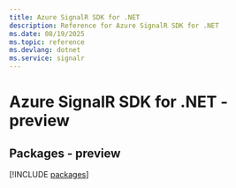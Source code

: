 ```yaml
---
title: Azure SignalR SDK for .NET
description: Reference for Azure SignalR SDK for .NET
ms.date: 08/19/2025
ms.topic: reference
ms.devlang: dotnet
ms.service: signalr
---
```

# Azure SignalR SDK for .NET - preview
## Packages - preview
[!INCLUDE [packages](signalr-index.md)]